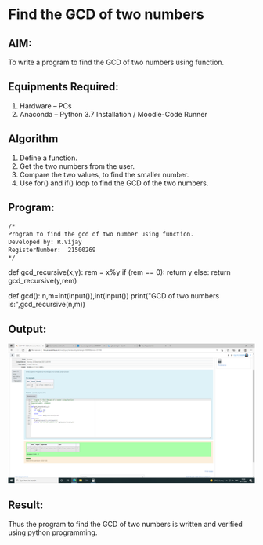 # Find the GCD of two numbers

## AIM:
To write a program to find the GCD of two numbers using function.

## Equipments Required:
1. Hardware – PCs
2. Anaconda – Python 3.7 Installation / Moodle-Code Runner

## Algorithm
1. Define a function.
2. Get the two numbers from the user.
3. Compare the two values, to find the smaller number.
4. Use for() and if() loop to find the GCD of the two numbers.

## Program:
```
/*
Program to find the gcd of two number using function.
Developed by: R.Vijay
RegisterNumber:  21500269
*/
```
def gcd_recursive(x,y):
    rem = x%y
    if (rem == 0):
        return y
    else:
        return gcd_recursive(y,rem)
    
def gcd():
    n,m=int(input()),int(input())
    print("GCD of two numbers is:",gcd_recursive(n,m))
## Output:
![gcd of two number](https://github.com/vijay21500269/GCD-of-two-numbers/blob/main/Screenshot%20(2).png?raw=true)


## Result:
Thus the program to find the GCD of two numbers is written and verified using python programming.
